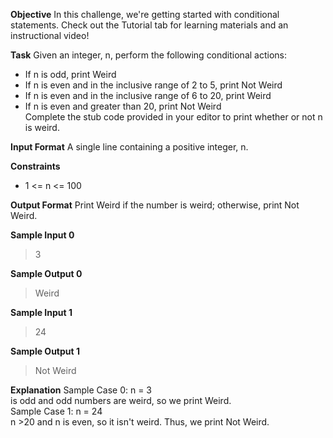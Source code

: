 **Objective** 
In this challenge, we're getting started with conditional statements. Check out the Tutorial tab for learning materials and an instructional video!

**Task** 
Given an integer, n, perform the following conditional actions:  
 - If n is odd, print Weird  
 - If n is even and in the inclusive range of 2 to 5, print Not Weird  
 - If n is even and in the inclusive range of 6 to 20, print Weird  
 - If n is even and greater than 20, print Not Weird  
Complete the stub code provided in your editor to print whether or not n is weird.  

**Input Format**
A single line containing a positive integer, n.  

**Constraints**
 - 1 <= n <= 100  
 
**Output Format**
Print Weird if the number is weird; otherwise, print Not Weird.  

**Sample Input 0**
>3

**Sample Output 0**
>Weird

**Sample Input 1**
>24

**Sample Output 1**
>Not Weird

**Explanation**
Sample Case 0: n = 3  
is odd and odd numbers are weird, so we print Weird.  
Sample Case 1: n = 24   
n >20 and n is even, so it isn't weird. Thus, we print Not Weird.  
